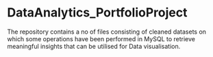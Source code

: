 # DataAnalytics_PortfolioProject

The repository contains a no of files consisting of cleaned datasets on which some operations have been performed in MySQL to retrieve meaningful insights that can be utilised for Data visualisation.

